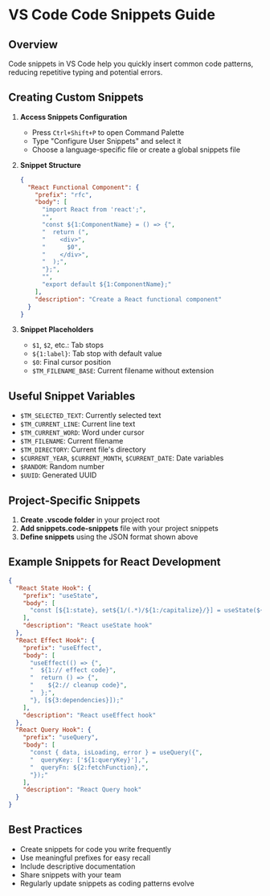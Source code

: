 
# VS Code Code Snippets Guide

## Overview
Code snippets in VS Code help you quickly insert common code patterns, reducing repetitive typing and potential errors.

## Creating Custom Snippets

1. **Access Snippets Configuration**
   - Press `Ctrl+Shift+P` to open Command Palette
   - Type "Configure User Snippets" and select it
   - Choose a language-specific file or create a global snippets file

2. **Snippet Structure**
   ```json
   {
     "React Functional Component": {
       "prefix": "rfc",
       "body": [
         "import React from 'react';",
         "",
         "const ${1:ComponentName} = () => {",
         "  return (",
         "    <div>",
         "      $0",
         "    </div>",
         "  );",
         "};",
         "",
         "export default ${1:ComponentName};"
       ],
       "description": "Create a React functional component"
     }
   }
   ```

3. **Snippet Placeholders**
   - `$1`, `$2`, etc.: Tab stops
   - `${1:label}`: Tab stop with default value
   - `$0`: Final cursor position
   - `$TM_FILENAME_BASE`: Current filename without extension

## Useful Snippet Variables

- `$TM_SELECTED_TEXT`: Currently selected text
- `$TM_CURRENT_LINE`: Current line text
- `$TM_CURRENT_WORD`: Word under cursor
- `$TM_FILENAME`: Current filename
- `$TM_DIRECTORY`: Current file's directory
- `$CURRENT_YEAR`, `$CURRENT_MONTH`, `$CURRENT_DATE`: Date variables
- `$RANDOM`: Random number
- `$UUID`: Generated UUID

## Project-Specific Snippets

1. **Create .vscode folder** in your project root
2. **Add snippets.code-snippets** file with your project snippets
3. **Define snippets** using the JSON format shown above

## Example Snippets for React Development

```json
{
  "React State Hook": {
    "prefix": "useState",
    "body": [
      "const [${1:state}, set${1/(.*)/${1:/capitalize}/}] = useState(${2:initialState});"
    ],
    "description": "React useState hook"
  },
  "React Effect Hook": {
    "prefix": "useEffect",
    "body": [
      "useEffect(() => {",
      "  ${1:// effect code}",
      "  return () => {",
      "    ${2:// cleanup code}",
      "  };",
      "}, [${3:dependencies}]);"
    ],
    "description": "React useEffect hook"
  },
  "React Query Hook": {
    "prefix": "useQuery",
    "body": [
      "const { data, isLoading, error } = useQuery({",
      "  queryKey: ['${1:queryKey}'],",
      "  queryFn: ${2:fetchFunction},",
      "});"
    ],
    "description": "React Query hook"
  }
}
```

## Best Practices

- Create snippets for code you write frequently
- Use meaningful prefixes for easy recall
- Include descriptive documentation
- Share snippets with your team
- Regularly update snippets as coding patterns evolve

